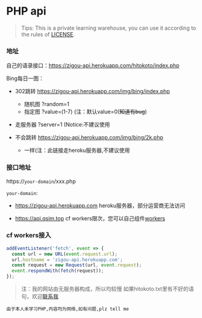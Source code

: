 # PHP api

> Tips: This is a private learning warehouse, you can use it according to the rules of [LICENSE](/LICENSE).


### 地址

自己的语录接口：https://zigou-api.herokuapp.com/hitokoto/index.php

Bing每日一图：

- 302跳转 https://zigou-api.herokuapp.com/img/bing/index.php
  - 随机图 ?random=1
  - 指定图 ?value=(1-7) (注：默认value=0(~~知道有bug~~)
- 走服务器 ?server=1 (Notice:不建议使用
  
- 不会跳转 https://zigou-api.herokuapp.com/img/bing/2k.php
  - 一样(注：此链接走heroku服务器,不建议使用

### 接口地址

https://`your-domain`/xxx.php

`your-domain`: 

  - https://zigou-api.herokuapp.com  heroku服务器，部分运营商无法访问

  - https://api.qsim.top cf workers限次，您可以自己组件[workers](#cf-workers接入)


### cf workers接入
``` js
addEventListener('fetch', event => {
  const url = new URL(event.request.url);
  url.hostname = 'zigou-api.herokuapp.com';
  const request = new Request(url, event.request);
  event.respondWith(fetch(request));
});
```

> 注：我的网站由无服务器构成，所以均较慢 如果hitokoto.txt里有不好的语句，欢迎[联系我](https://www.qsim.top)

`由于本人未学习PHP,内容均为网络,如有问题,plz tell me`
